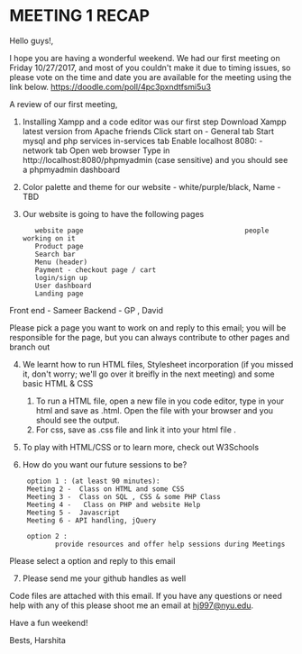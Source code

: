 <h1> MEETING 1 RECAP </h1>

Hello guys!,

I hope you are having a wonderful weekend. We had our first meeting on Friday 10/27/2017, and most of you couldn't make it due to timing issues, so please vote on the time and date you are available for the meeting using the link below.
https://doodle.com/poll/4pc3pxndtfsmi5u3

A review of our first meeting,

1) Installing Xampp and a code editor was our first step
Download Xampp latest version from Apache friends
Click start on - General tab
Start mysql and php services in-services tab
Enable localhost 8080: - network tab
Open web browser
Type in http://localhost:8080/phpmyadmin (case sensitive) and you should see a phpmyadmin dashboard
2) Color palette and theme for our website - white/purple/black, Name - TBD 

3)  Our website is going to have the following pages

           website page                                        people working on it
           Product page                                                
           Search bar
           Menu (header)
           Payment - checkout page / cart                           
           login/sign up                                              
           User dashboard
           Landing page                                               
Front end - Sameer
Backend - GP , David

Please pick a page you want to work on and reply to this email; you will be responsible for the page, but you can always contribute to other pages and branch out

4) We learnt how to run HTML files, Stylesheet incorporation (if you missed it, don't worry; we'll go over it breifly in the next meeting) and some basic HTML & CSS
      
      1. To run a HTML file, open a new file in you code editor, type in your html and save as .html. Open the file with your browser and you should see the output.
      2. For css, save as .css file and link it into your html file .

5) To play with HTML/CSS or to learn more, check out W3Schools

6) How do you want our future sessions to be?

        option 1 : (at least 90 minutes):
        Meeting 2 -  Class on HTML and some CSS 
        Meeting 3 -  Class on SQL , CSS & some PHP Class
        Meeting 4 -   Class on PHP and website Help
        Meeting 5 -  Javascript
        Meeting 6 - API handling, jQuery
        
        option 2 :
               provide resources and offer help sessions during Meetings

Please select a option and reply to this email

7) Please send me your github handles as well

Code files are attached with this email. If you have any questions or need help with any of this please shoot me an email at hj997@nyu.edu.

Have a fun weekend!

Bests,
Harshita
